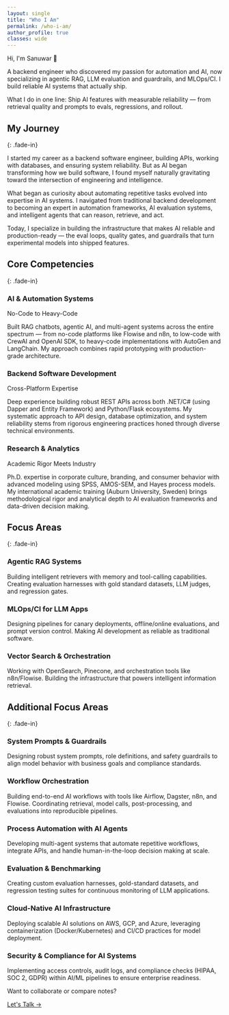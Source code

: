 ```yaml
---
layout: single
title: "Who I Am"
permalink: /who-i-am/
author_profile: true
classes: wide
---
```


<div class="hero-section fade-in">
  <p class="greeting">Hi, I'm Sanuwar 👋</p>
  <p class="tagline">
    A backend engineer who discovered my passion for automation and AI, 
    now specializing in agentic RAG, LLM evaluation and guardrails, 
    and MLOps/CI. I build reliable AI systems that actually ship.
  </p>
</div>

<div class="one-liner fade-in">
  What I do in one line: Ship AI features with measurable reliability — from retrieval quality and prompts to evals, regressions, and rollout.
</div>

## My Journey
{: .fade-in}

<div class="section-content fade-in">
  <p>
    I started my career as a backend software engineer, building APIs, working with databases, 
    and ensuring system reliability. But as AI began transforming how we build software, I found myself 
    naturally gravitating toward the intersection of engineering and intelligence.
  </p>
  <p>
    What began as curiosity about automating repetitive tasks evolved into expertise in AI systems. 
    I navigated from traditional backend development to becoming an expert in automation frameworks, 
    AI evaluation systems, and intelligent agents that can reason, retrieve, and act.
  </p>
  <p>
    Today, I specialize in building the infrastructure that makes AI reliable and production-ready — 
    the eval loops, quality gates, and guardrails that turn experimental models into shipped features.
  </p>
</div>

## Core Competencies
{: .fade-in}

<div class="fade-in">
  <div class="experience-item">
    <h3>AI & Automation Systems</h3>
    <span class="experience-period">No-Code to Heavy-Code</span>
    <p>
      Built RAG chatbots, agentic AI, and multi-agent systems across the entire spectrum — from no-code platforms like Flowise and n8n, to low-code with CrewAI and OpenAI SDK, to heavy-code implementations with AutoGen and LangChain. My approach combines rapid prototyping with production-grade architecture.
    </p>
  </div>
  
  <div class="experience-item">
    <h3>Backend Software Development</h3>
    <span class="experience-period">Cross-Platform Expertise</span>
    <p>
      Deep experience building robust REST APIs across both .NET/C# (using Dapper and Entity Framework) and Python/Flask ecosystems. My systematic approach to API design, database optimization, and system reliability stems from rigorous engineering practices honed through diverse technical environments.
    </p>
  </div>
  
  <div class="experience-item">
    <h3>Research & Analytics</h3>
    <span class="experience-period">Academic Rigor Meets Industry</span>
    <p>
      Ph.D. expertise in corporate culture, branding, and consumer behavior with advanced modeling using SPSS, AMOS-SEM, and Hayes process models. My international academic training (Auburn University, Sweden) brings methodological rigor and analytical depth to AI evaluation frameworks and data-driven decision making.
    </p>
  </div>
</div>

## Focus Areas
{: .fade-in}

<div class="fade-in">
  <div class="focus-item">
    <h3>Agentic RAG Systems</h3>
    <p>Building intelligent retrievers with memory and tool-calling capabilities. Creating evaluation harnesses with gold standard datasets, LLM judges, and regression gates.</p>
  </div>
  
  <div class="focus-item">
    <h3>MLOps/CI for LLM Apps</h3>
    <p>Designing pipelines for canary deployments, offline/online evaluations, and prompt version control. Making AI development as reliable as traditional software.</p>
  </div>
  
  <div class="focus-item">
    <h3>Vector Search & Orchestration</h3>
    <p>Working with OpenSearch, Pinecone, and orchestration tools like n8n/Flowise. Building the infrastructure that powers intelligent information retrieval.</p>
  </div>
</div>

## Additional Focus Areas
{: .fade-in}

<div class="fade-in">
  <div class="focus-item">
    <h3>System Prompts & Guardrails</h3>
    <p>Designing robust system prompts, role definitions, and safety guardrails to align model behavior with business goals and compliance standards.</p>
  </div>
  
  <div class="focus-item">
    <h3>Workflow Orchestration</h3>
    <p>Building end-to-end AI workflows with tools like Airflow, Dagster, n8n, and Flowise. Coordinating retrieval, model calls, post-processing, and evaluations into reproducible pipelines.</p>
  </div>
  
  <div class="focus-item">
    <h3>Process Automation with AI Agents</h3>
    <p>Developing multi-agent systems that automate repetitive workflows, integrate APIs, and handle human-in-the-loop decision making at scale.</p>
  </div>
  
  <div class="focus-item">
    <h3>Evaluation & Benchmarking</h3>
    <p>Creating custom evaluation harnesses, gold-standard datasets, and regression testing suites for continuous monitoring of LLM applications.</p>
  </div>
  
  <div class="focus-item">
    <h3>Cloud-Native AI Infrastructure</h3>
    <p>Deploying scalable AI solutions on AWS, GCP, and Azure, leveraging containerization (Docker/Kubernetes) and CI/CD practices for model deployment.</p>
  </div>
  
  <div class="focus-item">
    <h3>Security & Compliance for AI Systems</h3>
    <p>Implementing access controls, audit logs, and compliance checks (HIPAA, SOC 2, GDPR) within AI/ML pipelines to ensure enterprise readiness.</p>
  </div>
</div>

<div class="cta-section fade-in">
  <p>Want to collaborate or compare notes?</p>
  <a href="/contact/" class="btn btn--primary btn--large">Let's Talk →</a>
</div>

<script>
document.addEventListener('DOMContentLoaded', function() {
    // Intersection Observer for fade-in animations
    const observerOptions = {
        threshold: 0.1,
        rootMargin: '0px 0px -30px 0px'
    };

    const observer = new IntersectionObserver(function(entries) {
        entries.forEach(entry => {
            if (entry.isIntersecting) {
                entry.target.classList.add('visible');
            }
        });
    }, observerOptions);

    // Observe all fade-in elements
    document.querySelectorAll('.fade-in').forEach((el, index) => {
        el.style.transitionDelay = `${index * 0.1}s`;
        observer.observe(el);
    });

    // Initial reveal
    setTimeout(() => {
        document.querySelector('.hero-section').classList.add('visible');
    }, 200);
});
</script>